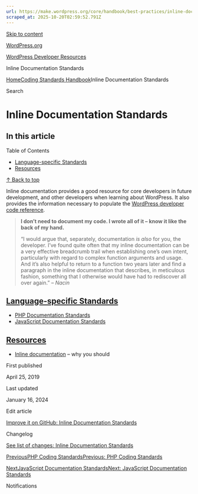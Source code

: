 ```yaml
---
url: https://make.wordpress.org/core/handbook/best-practices/inline-documentation-standards/
scraped_at: 2025-10-20T02:59:52.791Z
---
```


[Skip to content](https://developer.wordpress.org/coding-standards/inline-documentation-standards/#wp--skip-link--target)

[WordPress.org](https://wordpress.org/)

[WordPress Developer Resources](https://developer.wordpress.org/)

Inline Documentation Standards


[Home](https://developer.wordpress.org/)[Coding Standards Handbook](https://developer.wordpress.org/coding-standards/)Inline Documentation Standards

Search

# Inline Documentation Standards

## In this article

Table of Contents

- [Language-specific Standards](https://developer.wordpress.org/coding-standards/inline-documentation-standards/#language-specific-standards)
- [Resources](https://developer.wordpress.org/coding-standards/inline-documentation-standards/#resources)

[↑ Back to top](https://developer.wordpress.org/coding-standards/inline-documentation-standards/#wp--skip-link--target)

Inline documentation provides a good resource for core developers in future development, and other developers when learning about WordPress. It also provides the information necessary to populate the [WordPress developer code reference](https://developer.wordpress.org/reference/).

> **I don’t need to document my code. I wrote all of it – know it like the back of my hand.**
>
> “I would argue that, separately, documentation _is also_ for you, the developer. I’ve found quite often that my inline documentation can be a very effective breadcrumb trail when establishing one’s own intent, particularly with regard to complex function arguments and usage. And it’s also helpful to return to a function two years later and find a paragraph in the inline documentation that describes, in meticulous fashion, something that I otherwise would have had to rediscover all over again.” _– Nacin_

## [Language-specific Standards](https://developer.wordpress.org/coding-standards/inline-documentation-standards/\#language-specific-standards)

- [PHP Documentation Standards](https://developer.wordpress.org/coding-standards/inline-documentation-standards/php/ "PHP Documentation Standards")
- [JavaScript Documentation Standards](https://developer.wordpress.org/coding-standards/inline-documentation-standards/javascript/)

## [Resources](https://developer.wordpress.org/coding-standards/inline-documentation-standards/\#resources)

- [Inline documentation](https://jjj.blog/2012/06/inline-documentation/) – why you should

First published

April 25, 2019

Last updated

January 16, 2024

Edit article

[Improve it on GitHub: Inline Documentation Standards](https://github.com/WordPress/wpcs-docs/edit/master/inline-documentation-standards.md)

Changelog

[See list of changes: Inline Documentation Standards](https://github.com/WordPress/wpcs-docs/commits/master/inline-documentation-standards.md)

[PreviousPHP Coding StandardsPrevious: PHP Coding Standards](https://developer.wordpress.org/coding-standards/wordpress-coding-standards/php/)

[NextJavaScript Documentation StandardsNext: JavaScript Documentation Standards](https://developer.wordpress.org/coding-standards/inline-documentation-standards/javascript/)

Notifications